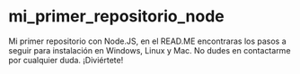 # mi_primer_repositorio_node
Mi primer repositorio con Node.JS, en el READ.ME encontraras los pasos a seguir para instalación en Windows, Linux y Mac. No dudes en contactarme por cualquier duda. ¡Diviértete!
